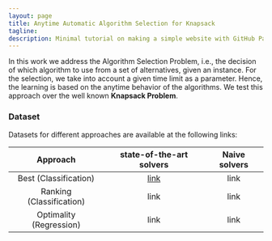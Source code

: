 ```yaml
---
layout: page
title: Anytime Automatic Algorithm Selection for Knapsack
tagline: 
description: Minimal tutorial on making a simple website with GitHub Pages
---
```


In this work we address the Algorithm Selection Problem, i.e., the decision of which algorithm to use from a set of alternatives, given an instance. For the selection, we take into account a given time limit as a parameter. Hence, the learning is based on the anytime behavior of the algorithms. We test this approach over the well known **Knapsack Problem**.

### Dataset

Datasets for different approaches are available at the following links:

|         Approach         | state-of-the-art solvers | Naive solvers |
|:------------------------:|:------------------------:|:-------------:|
| Best (Classification)    |           [link](https://pages.github.com)     |      link     |
| Ranking (Classification) |           link           |      link     |
| Optimality (Regression)  |           link           |      link     |
